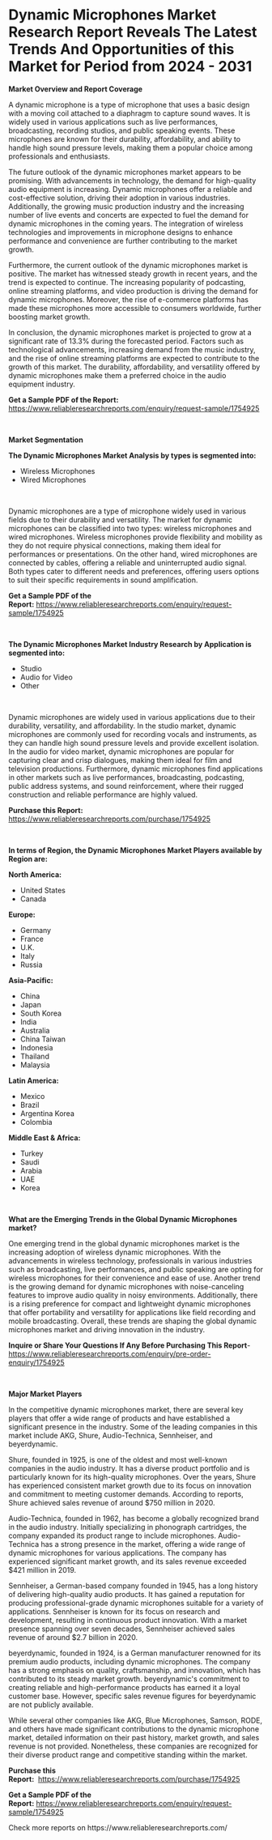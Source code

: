 <p><h1>Dynamic Microphones Market Research Report Reveals The Latest Trends And Opportunities of this Market for Period from 2024 - 2031</h1></p><p><strong>Market Overview and Report Coverage</strong></p>
<p><p>A dynamic microphone is a type of microphone that uses a basic design with a moving coil attached to a diaphragm to capture sound waves. It is widely used in various applications such as live performances, broadcasting, recording studios, and public speaking events. These microphones are known for their durability, affordability, and ability to handle high sound pressure levels, making them a popular choice among professionals and enthusiasts.</p><p>The future outlook of the dynamic microphones market appears to be promising. With advancements in technology, the demand for high-quality audio equipment is increasing. Dynamic microphones offer a reliable and cost-effective solution, driving their adoption in various industries. Additionally, the growing music production industry and the increasing number of live events and concerts are expected to fuel the demand for dynamic microphones in the coming years. The integration of wireless technologies and improvements in microphone designs to enhance performance and convenience are further contributing to the market growth.</p><p>Furthermore, the current outlook of the dynamic microphones market is positive. The market has witnessed steady growth in recent years, and the trend is expected to continue. The increasing popularity of podcasting, online streaming platforms, and video production is driving the demand for dynamic microphones. Moreover, the rise of e-commerce platforms has made these microphones more accessible to consumers worldwide, further boosting market growth.</p><p>In conclusion, the dynamic microphones market is projected to grow at a significant rate of 13.3% during the forecasted period. Factors such as technological advancements, increasing demand from the music industry, and the rise of online streaming platforms are expected to contribute to the growth of this market. The durability, affordability, and versatility offered by dynamic microphones make them a preferred choice in the audio equipment industry.</p></p>
<p><strong>Get a Sample PDF of the Report:</strong> <a href="https://www.reliableresearchreports.com/enquiry/request-sample/1754925">https://www.reliableresearchreports.com/enquiry/request-sample/1754925</a></p>
<p>&nbsp;</p>
<p><strong>Market Segmentation</strong></p>
<p><strong>The Dynamic Microphones Market Analysis by types is segmented into:</strong></p>
<p><ul><li>Wireless Microphones</li><li>Wired Microphones</li></ul></p>
<p>&nbsp;</p>
<p><p>Dynamic microphones are a type of microphone widely used in various fields due to their durability and versatility. The market for dynamic microphones can be classified into two types: wireless microphones and wired microphones. Wireless microphones provide flexibility and mobility as they do not require physical connections, making them ideal for performances or presentations. On the other hand, wired microphones are connected by cables, offering a reliable and uninterrupted audio signal. Both types cater to different needs and preferences, offering users options to suit their specific requirements in sound amplification.</p></p>
<p><strong>Get a Sample PDF of the Report:</strong>&nbsp;<a href="https://www.reliableresearchreports.com/enquiry/request-sample/1754925">https://www.reliableresearchreports.com/enquiry/request-sample/1754925</a></p>
<p>&nbsp;</p>
<p><strong>The Dynamic Microphones Market Industry Research by Application is segmented into:</strong></p>
<p><ul><li>Studio</li><li>Audio for Video</li><li>Other</li></ul></p>
<p>&nbsp;</p>
<p><p>Dynamic microphones are widely used in various applications due to their durability, versatility, and affordability. In the studio market, dynamic microphones are commonly used for recording vocals and instruments, as they can handle high sound pressure levels and provide excellent isolation. In the audio for video market, dynamic microphones are popular for capturing clear and crisp dialogues, making them ideal for film and television productions. Furthermore, dynamic microphones find applications in other markets such as live performances, broadcasting, podcasting, public address systems, and sound reinforcement, where their rugged construction and reliable performance are highly valued.</p></p>
<p><strong>Purchase this Report:</strong>&nbsp; <a href="https://www.reliableresearchreports.com/purchase/1754925">https://www.reliableresearchreports.com/purchase/1754925</a></p>
<p>&nbsp;</p>
<p><strong>In terms of Region, the Dynamic Microphones Market Players available by Region are:</strong></p>
<p>
    <p> <strong> North America: </strong>
        <ul>
            <li>United States</li>
            <li>Canada</li>
        </ul>
        </p> 
    <p> <strong> Europe: </strong>
        <ul>
            <li>Germany</li>
            <li>France</li>
            <li>U.K.</li>
            <li>Italy</li>
            <li>Russia</li>
        </ul>
        </p> 
    <p> <strong> Asia-Pacific: </strong>
        <ul>
            <li>China</li>
            <li>Japan</li>
            <li>South Korea</li>
            <li>India</li>
            <li>Australia</li>
            <li>China Taiwan</li>
            <li>Indonesia</li>
            <li>Thailand</li>
            <li>Malaysia</li>
        </ul>
        </p> 
    <p> <strong> Latin America: </strong>
        <ul>
            <li>Mexico</li>
            <li>Brazil</li>
            <li>Argentina Korea</li>
            <li>Colombia</li>
        </ul>
        </p> 
    <p> <strong> Middle East & Africa: </strong>
        <ul>
            <li>Turkey</li>
            <li>Saudi</li>
            <li>Arabia</li>
            <li>UAE</li>
            <li>Korea</li>
        </ul>
    </p>
    </p>
<p>&nbsp;</p>
<p><strong>What are the Emerging Trends in the Global Dynamic Microphones market?</strong></p>
<p><p>One emerging trend in the global dynamic microphones market is the increasing adoption of wireless dynamic microphones. With the advancements in wireless technology, professionals in various industries such as broadcasting, live performances, and public speaking are opting for wireless microphones for their convenience and ease of use. Another trend is the growing demand for dynamic microphones with noise-canceling features to improve audio quality in noisy environments. Additionally, there is a rising preference for compact and lightweight dynamic microphones that offer portability and versatility for applications like field recording and mobile broadcasting. Overall, these trends are shaping the global dynamic microphones market and driving innovation in the industry.</p></p>
<p><strong>Inquire or Share Your Questions If Any Before Purchasing This Report</strong>- <a href="https://www.reliableresearchreports.com/enquiry/pre-order-enquiry/1754925">https://www.reliableresearchreports.com/enquiry/pre-order-enquiry/1754925</a></p>
<p>&nbsp;</p>
<p><strong>Major Market Players</strong></p>
<p><p>In the competitive dynamic microphones market, there are several key players that offer a wide range of products and have established a significant presence in the industry. Some of the leading companies in this market include AKG, Shure, Audio-Technica, Sennheiser, and beyerdynamic.</p><p>Shure, founded in 1925, is one of the oldest and most well-known companies in the audio industry. It has a diverse product portfolio and is particularly known for its high-quality microphones. Over the years, Shure has experienced consistent market growth due to its focus on innovation and commitment to meeting customer demands. According to reports, Shure achieved sales revenue of around $750 million in 2020.</p><p>Audio-Technica, founded in 1962, has become a globally recognized brand in the audio industry. Initially specializing in phonograph cartridges, the company expanded its product range to include microphones. Audio-Technica has a strong presence in the market, offering a wide range of dynamic microphones for various applications. The company has experienced significant market growth, and its sales revenue exceeded $421 million in 2019.</p><p>Sennheiser, a German-based company founded in 1945, has a long history of delivering high-quality audio products. It has gained a reputation for producing professional-grade dynamic microphones suitable for a variety of applications. Sennheiser is known for its focus on research and development, resulting in continuous product innovation. With a market presence spanning over seven decades, Sennheiser achieved sales revenue of around $2.7 billion in 2020.</p><p>beyerdynamic, founded in 1924, is a German manufacturer renowned for its premium audio products, including dynamic microphones. The company has a strong emphasis on quality, craftsmanship, and innovation, which has contributed to its steady market growth. beyerdynamic's commitment to creating reliable and high-performance products has earned it a loyal customer base. However, specific sales revenue figures for beyerdynamic are not publicly available.</p><p>While several other companies like AKG, Blue Microphones, Samson, RODE, and others have made significant contributions to the dynamic microphone market, detailed information on their past history, market growth, and sales revenue is not provided. Nonetheless, these companies are recognized for their diverse product range and competitive standing within the market.</p></p>
<p><strong>Purchase this Report:</strong>&nbsp;&nbsp;<a href="https://www.reliableresearchreports.com/purchase/1754925">https://www.reliableresearchreports.com/purchase/1754925</a></p>
<p></p>
<p><strong>Get a Sample PDF of the Report:</strong>&nbsp;<a href="https://www.reliableresearchreports.com/enquiry/request-sample/1754925">https://www.reliableresearchreports.com/enquiry/request-sample/1754925</a></p>
<p>Check more reports on https://www.reliableresearchreports.com/</p>